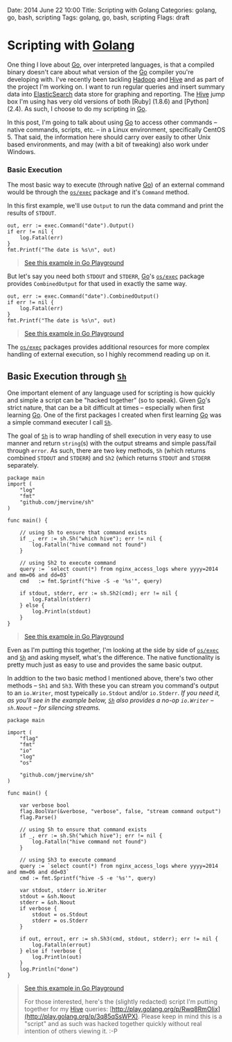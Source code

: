 Date: 2014 June 22 10:00
Title: Scripting with Golang
Categories: golang, go, bash, scripting
Tags: golang, go, bash, scripting
Flags: draft

# Scripting with [Golang][Go]

One thing I love about [Go], over interpreted languages, is that a compiled binary doesn't care about what version of the [Go] compiler you're developing with. I've recently been tackling [Hadoop] and [Hive] and as part of the project I'm working on. I want to run regular queries and insert summary data into [ElasticSearch] data store for graphing and reporting. The [Hive] jump box I'm using has very old versions of both [Ruby] (1.8.6) and [Python] (2.4). As such, I choose to do my scripting in [Go].

In this post, I'm going to talk about using [Go] to access other commands &ndash; native commands, scripts, etc. &ndash; in a Linux environment, specifically CentOS 5. That said, the information here should carry over easily to other Unix based environments, and may (with a bit of tweaking) also work under Windows.

### Basic Execution

The most basic way to execute (through native [Go]) of an external command would be through the [`os/exec`] package and it's `Command` method.

In this first example, we'll use `Output` to run the data command and print the results of `STDOUT`.

	out, err := exec.Command("date").Output()
	if err != nil {
		log.Fatal(err)
	}
	fmt.Printf("The date is %s\n", out)

> [See this example in Go Playground](http://play.golang.org/p/1-kCAKb5hN)

But let's say you need both `STDOUT` and `STDERR`, [Go]'s [`os/exec`] package provides `CombinedOutput` for that used in exactly the same way.

	out, err := exec.Command("date").CombinedOutput()
	if err != nil {
		log.Fatal(err)
	}
	fmt.Printf("The date is %s\n", out)

> [See this example in Go Playground](http://play.golang.org/p/jrVF-WDwXS)

The [`os/exec`] packages provides additional resources for more complex handling of external execution, so I highly recommend reading up on it.


## Basic Execution through [`Sh`]

One important element of any language used for scripting is how quickly and simple a script can be "hacked together" (so to speak). Given [Go]'s strict nature, that can be a bit difficult at times &ndash; especially when first learning [Go]. One of the first packages I created when first learning [Go] was a simple command executer I call [`Sh`].

The goal of [`Sh`] is to wrap handling of shell execution in very easy to use manner and return `string`(s) with the output streams and simple pass/fail through `error`. As such, there are two key methods, `Sh` (which returns combined `STDOUT` and `STDERR`) and `Sh2` (which returns `STDOUT` and `STDERR` separately.

    package main
    import (
        "log"
        "fmt"
        "github.com/jmervine/sh"
    )

    func main() {

        // using Sh to ensure that command exists
        if _, err := sh.Sh("which hive"); err != nil {
            log.Fatalln("hive command not found")
        }

        // using Sh2 to execute command
        query := `select count(*) from nginx_access_logs where yyyy=2014 and mm=06 and dd=03`
        cmd   := fmt.Sprintf("hive -S -e '%s'", query)

        if stdout, stderr, err := sh.Sh2(cmd); err != nil {
            log.Fatalln(stderr)
        } else {
            log.Println(stdout)
        }
    }

> [See this example in Go Playground](http://play.golang.org/p/h9sJo8_E-M)

Even as I'm putting this together, I'm looking at the side by side of [`os/exec`] and [`Sh`] and asking myself, what's the difference. The native functionality is pretty much just as easy to use and provides the same basic output.

In addtion to the two basic method I mentioned above, there's two other methods &ndash; `Sh1` and `Sh3`. With these you can stream you command's output to an `io.Writer`, most typeically `io.Stdout` and/or `io.Stderr`. _If you need it, as you'll see in the example below, [`Sh`] also provides a no-op `io.Writer` &ndash; `sh.Noout` &ndash; for silencing streams._

    package main

    import (
        "flag"
        "fmt"
        "io"
        "log"
        "os"

        "github.com/jmervine/sh"
    )

    func main() {

        var verbose bool
        flag.BoolVar(&verbose, "verbose", false, "stream command output")
        flag.Parse()

        // using Sh to ensure that command exists
        if _, err := sh.Sh("which hive"); err != nil {
            log.Fatalln("hive command not found")
        }

        // using Sh3 to execute command
        query := `select count(*) from nginx_access_logs where yyyy=2014 and mm=06 and dd=03`
        cmd := fmt.Sprintf("hive -S -e '%s'", query)

        var stdout, stderr io.Writer
        stdout = &sh.Noout
        stderr = &sh.Noout
        if verbose {
            stdout = os.Stdout
            stderr = os.Stderr
        }

        if out, errout, err := sh.Sh3(cmd, stdout, stderr); err != nil {
            log.Fatalln(errout)
        } else if !verbose {
            log.Println(out)
        }
        log.Println("done")
    }

> [See this example in Go Playground](http://play.golang.org/p/J1HRhDNq6j)
>
>
> For those interested, here's the (slightly redacted) script I'm putting together for my [Hive] queries: [http://play.golang.org/p/Rwq8RmOIix](http://play.golang.org/p/3q85qSsWPX). Please keep in mind this is a "script" and as such was hacked together quickly without real intention of others viewing it. :-P


[Go]: http://golang.org/
[`os/exec`]: http://godoc.org/os/exec/
[`Sh`]: http://godoc.org/github.com/jmervine/sh
[Hadoop]: http://hadoop.apache.org/
[Hive]: https://hive.apache.org/
[ElasticSearch]: http://www.elasticsearch.org/

